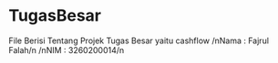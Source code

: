 # TugasBesar
File Berisi Tentang Projek Tugas Besar yaitu cashflow 
/nNama  : Fajrul Falah/n
/nNIM   : 3260200014/n
